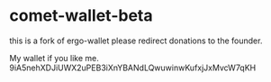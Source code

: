 # comet-wallet-beta
this is a fork of ergo-wallet please redirect donations to the founder. 


My wallet if you like me. 
9iA5nehXDJiUWX2uPEB3iXnYBANdLQwuwinwKufxjJxMvcW7qKH
